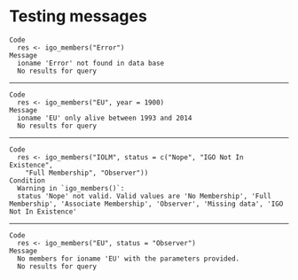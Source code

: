 # Testing messages 

    Code
      res <- igo_members("Error")
    Message
      ioname 'Error' not found in data base
      No results for query

---

    Code
      res <- igo_members("EU", year = 1900)
    Message
      ioname 'EU' only alive between 1993 and 2014
      No results for query

---

    Code
      res <- igo_members("IOLM", status = c("Nope", "IGO Not In Existence",
        "Full Membership", "Observer"))
    Condition
      Warning in `igo_members()`:
      status 'Nope' not valid. Valid values are 'No Membership', 'Full Membership', 'Associate Membership', 'Observer', 'Missing data', 'IGO Not In Existence'

---

    Code
      res <- igo_members("EU", status = "Observer")
    Message
      No members for ioname 'EU' with the parameters provided.
      No results for query

